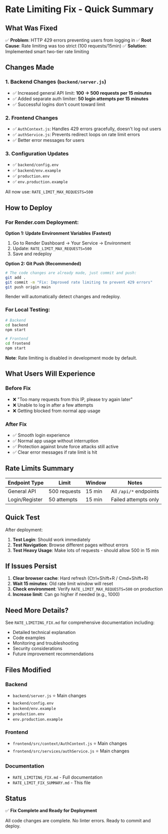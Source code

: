 # Rate Limiting Fix - Quick Summary

## What Was Fixed

✅ **Problem**: HTTP 429 errors preventing users from logging in
✅ **Root Cause**: Rate limiting was too strict (100 requests/15min)
✅ **Solution**: Implemented smart two-tier rate limiting

## Changes Made

### 1. Backend Changes (`backend/server.js`)
- ✅ Increased general API limit: **100 → 500 requests per 15 minutes**
- ✅ Added separate auth limiter: **50 login attempts per 15 minutes**
- ✅ Successful logins don't count toward limit

### 2. Frontend Changes
- ✅ `AuthContext.js`: Handles 429 errors gracefully, doesn't log out users
- ✅ `authService.js`: Prevents redirect loops on rate limit errors
- ✅ Better error messages for users

### 3. Configuration Updates
- ✅ `backend/config.env`
- ✅ `backend/env.example`
- ✅ `production.env`
- ✅ `env.production.example`

All now use: `RATE_LIMIT_MAX_REQUESTS=500`

## How to Deploy

### For Render.com Deployment:

**Option 1: Update Environment Variables (Fastest)**
1. Go to Render Dashboard → Your Service → Environment
2. Update: `RATE_LIMIT_MAX_REQUESTS=500`
3. Save and redeploy

**Option 2: Git Push (Recommended)**
```bash
# The code changes are already made, just commit and push:
git add .
git commit -m "Fix: Improved rate limiting to prevent 429 errors"
git push origin main
```

Render will automatically detect changes and redeploy.

### For Local Testing:

```bash
# Backend
cd backend
npm start

# Frontend
cd frontend
npm start
```

**Note**: Rate limiting is disabled in development mode by default.

## What Users Will Experience

### Before Fix
- ❌ "Too many requests from this IP, please try again later"
- ❌ Unable to log in after a few attempts
- ❌ Getting blocked from normal app usage

### After Fix
- ✅ Smooth login experience
- ✅ Normal app usage without interruption
- ✅ Protection against brute force attacks still active
- ✅ Clear error messages if rate limit is hit

## Rate Limits Summary

| Endpoint Type | Limit | Window | Notes |
|--------------|-------|--------|-------|
| General API | 500 requests | 15 min | All `/api/*` endpoints |
| Login/Register | 50 attempts | 15 min | Failed attempts only |

## Quick Test

After deployment:

1. **Test Login**: Should work immediately
2. **Test Navigation**: Browse different pages without errors
3. **Test Heavy Usage**: Make lots of requests - should allow 500 in 15 min

## If Issues Persist

1. **Clear browser cache**: Hard refresh (Ctrl+Shift+R / Cmd+Shift+R)
2. **Wait 15 minutes**: Old rate limit window will reset
3. **Check environment**: Verify `RATE_LIMIT_MAX_REQUESTS=500` on production
4. **Increase limit**: Can go higher if needed (e.g., 1000)

## Need More Details?

See `RATE_LIMITING_FIX.md` for comprehensive documentation including:
- Detailed technical explanation
- Code examples
- Monitoring and troubleshooting
- Security considerations
- Future improvement recommendations

## Files Modified

### Backend
- `backend/server.js` ⭐ Main changes
- `backend/config.env`
- `backend/env.example`
- `production.env`
- `env.production.example`

### Frontend
- `frontend/src/context/AuthContext.js` ⭐ Main changes
- `frontend/src/services/authService.js` ⭐ Main changes

### Documentation
- `RATE_LIMITING_FIX.md` - Full documentation
- `RATE_LIMIT_FIX_SUMMARY.md` - This file

## Status

✅ **Fix Complete and Ready for Deployment**

All code changes are complete. No linter errors. Ready to commit and deploy.

